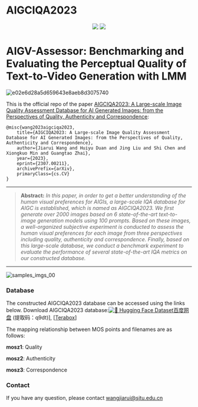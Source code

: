 # AIGCIQA2023
<div align="center">
  
<a href="https://arxiv.org/abs/2307.00211"><img src="https://img.shields.io/badge/Arxiv-2307:002115-red"></a>
<a href="https://huggingface.co/datasets/IntMeGroup/AIGCIQA2023/tree/main"><img src="https://img.shields.io/badge/Dataset-Download-red?logo=googlechrome&logoColor=red"></a>
</div>
<div>

  <h1>AIGV-Assessor: Benchmarking and Evaluating the Perceptual Quality of Text-to-Video Generation with LMM</h1> 
</div>

<img width="width: 80%" alt="e02e6d28a5d659643e8aeb8d3075740" src="https://github.com/user-attachments/assets/8931d647-7837-4aeb-8c5b-fa077383a48c">

This is the official repo of the paper [AIGCIQA2023: A Large-scale Image Quality Assessment Database for AI
  Generated Images: from the Perspectives of Quality, Authenticity and
  Correspondence](http://arxiv.org/abs/2307.00211):
  ```
@misc{wang2023aigciqa2023,
      title={AIGCIQA2023: A Large-scale Image Quality Assessment Database for AI Generated Images: from the Perspectives of Quality, Authenticity and Correspondence}, 
      author={Jiarui Wang and Huiyu Duan and Jing Liu and Shi Chen and Xiongkuo Min and Guangtao Zhai},
      year={2023},
      eprint={2307.00211},
      archivePrefix={arXiv},
      primaryClass={cs.CV}
}
```
<hr />

> **Abstract:** *In this paper, in order to get a better understanding of the human visual
preferences for AIGIs, a large-scale IQA database for AIGC is established,
which is named as AIGCIQA2023. We first generate over 2000 images based on 6
state-of-the-art text-to-image generation models using 100 prompts.
  Based on these images, a well-organized subjective experiment is conducted to
assess the human visual preferences for each image from three perspectives
including quality, authenticity and correspondence.
  Finally, based on this large-scale database, we conduct a benchmark
experiment to evaluate the performance of several state-of-the-art IQA metrics
on our constructed database.* 
<hr />

![samples_imgs_00](https://github.com/wangjiarui153/AIGCIQA2023/assets/104545370/ab434e91-a766-4de4-babd-1d8fe5cb70c0)
### Database
The constructed AIGCIQA2023 database can be accessed using the links below.
Download AIGCIQA2023 database:[![🤗 Hugging Face Dataset](https://img.shields.io/badge/%F0%9F%A4%97%20Hugging%20Face-Dataset-green)](https://huggingface.co/datasets/IntMeGroup/AIGCIQA2023/tree/main)[百度网盘](https://pan.baidu.com/s/1v85j6hKJcRcHm74FDTEosA) 
(提取码：q9dt)], [[Terabox](https://terabox.com/s/1DtV-A9XiuQQDvVPXn6rYvg)]

The mapping relationship between MOS points and filenames are as follows:

**mosz1**: Quality

**mosz2**: Authenticity

**mosz3**: Correspondence

### Contact
If you have any question, please contact wangjiarui@sjtu.edu.cn

